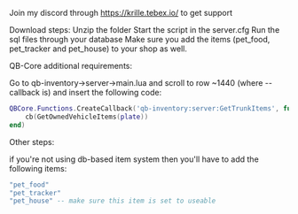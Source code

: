 Join my discord through https://krille.tebex.io/ to get support

Download steps:
Unzip the folder
Start the script in the server.cfg
Run the sql files through your database
Make sure you add the items (pet_food, pet_tracker and pet_house) to your shop as well.

QB-Core additional requirements:

Go to qb-inventory->server->main.lua and scroll to row ~1440 (where --callback is) and insert the following code:
```lua
QBCore.Functions.CreateCallback('qb-inventory:server:GetTrunkItems', function(source, cb, plate)
	cb(GetOwnedVehicleItems(plate))
end)
```


Other steps:

if you're not using db-based item system then you'll have to add the following items:
```lua
"pet_food"
"pet_tracker"
"pet_house" -- make sure this item is set to useable
```